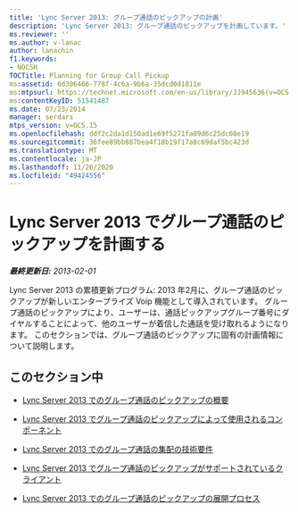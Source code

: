 ```yaml
---
title: 'Lync Server 2013: グループ通話のピックアップの計画'
description: 'Lync Server 2013: グループ通話のピックアップを計画しています。'
ms.reviewer: ''
ms.author: v-lanac
author: lanachin
f1.keywords:
- NOCSH
TOCTitle: Planning for Group Call Pickup
ms:assetid: 6d306466-778f-4c6a-9b6a-35dcd0d1811e
ms:mtpsurl: https://technet.microsoft.com/en-us/library/JJ945636(v=OCS.15)
ms:contentKeyID: 51541487
ms.date: 07/23/2014
manager: serdars
mtps_version: v=OCS.15
ms.openlocfilehash: ddf2c2da1d150ad1e69f5271fa09d6c25dc08e19
ms.sourcegitcommit: 36fee89bb887bea4f18b19f17a8c69daf5bc423d
ms.translationtype: MT
ms.contentlocale: ja-JP
ms.lasthandoff: 11/26/2020
ms.locfileid: "49424556"
---
```

# <a name="planning-for-group-call-pickup-in-lync-server-2013"></a>Lync Server 2013 でグループ通話のピックアップを計画する

<div data-xmlns="http://www.w3.org/1999/xhtml">

<div class="topic" data-xmlns="http://www.w3.org/1999/xhtml" data-msxsl="urn:schemas-microsoft-com:xslt" data-cs="https://msdn.microsoft.com/">

<div data-asp="https://msdn2.microsoft.com/asp">



</div>

<div id="mainSection">

<div id="mainBody">

<span> </span>

_**最終更新日:** 2013-02-01_

Lync Server 2013 の累積更新プログラム: 2013 年2月に、グループ通話のピックアップが新しいエンタープライズ Voip 機能として導入されています。 グループ通話のピックアップにより、ユーザーは、通話ピックアップグループ番号にダイヤルすることによって、他のユーザーが着信した通話を受け取れるようになります。 このセクションでは、グループ通話のピックアップに固有の計画情報について説明します。

<div>

## <a name="in-this-section"></a>このセクション中

  - [Lync Server 2013 でのグループ通話のピックアップの概要](lync-server-2013-overview-of-group-call-pickup.md)

  - [Lync Server 2013 でグループ通話のピックアップによって使用されるコンポーネント](lync-server-2013-components-used-by-group-call-pickup.md)

  - [Lync Server 2013 でのグループ通話の集配の技術要件](lync-server-2013-technical-requirements-for-group-call-pickup.md)

  - [Lync Server 2013 でグループ通話のピックアップがサポートされているクライアント](lync-server-2013-clients-supported-for-group-call-pickup.md)

  - [Lync Server 2013 でのグループ通話のピックアップの展開プロセス](lync-server-2013-deployment-process-for-group-call-pickup.md)

</div>

</div>

<span> </span>

</div>

</div>

</div>

